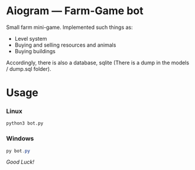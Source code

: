 # Aiogram — Farm-Game bot
Small farm mini-game. Implemented such things as:
* Level system
* Buying and selling resources and animals
* Buying buildings

Accordingly, there is also a database, sqlite (There is a dump in the models / dump.sql folder).

# Usage
### Linux
```bash
python3 bot.py
```
### Windows
```powershell
py bot.py
```

*Good Luck!*
